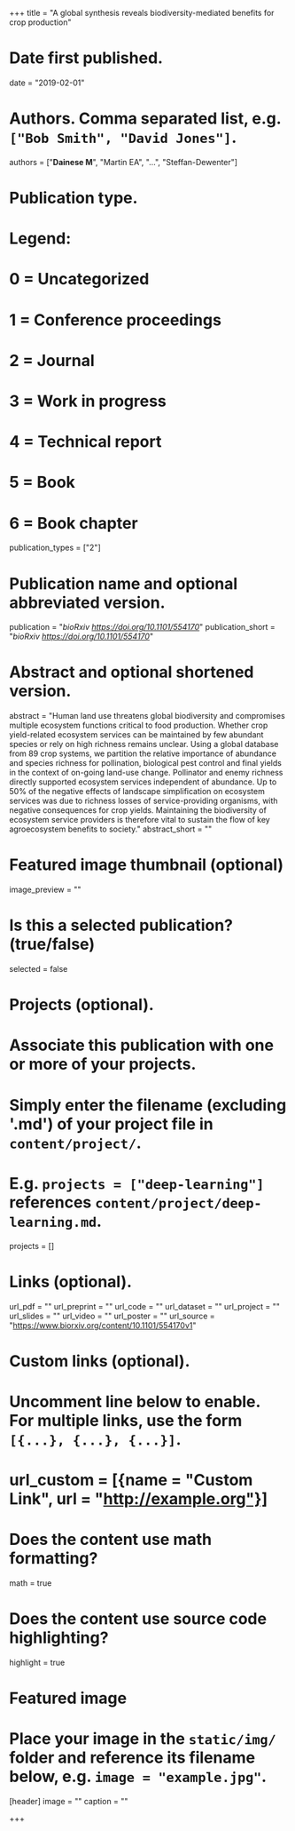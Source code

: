 +++
title = "A global synthesis reveals biodiversity-mediated benefits for crop production"

# Date first published.
date = "2019-02-01"

# Authors. Comma separated list, e.g. `["Bob Smith", "David Jones"]`.
authors = ["**Dainese M**", "Martin EA", "...", "Steffan-Dewenter"]

# Publication type.
# Legend:
# 0 = Uncategorized
# 1 = Conference proceedings
# 2 = Journal
# 3 = Work in progress
# 4 = Technical report
# 5 = Book
# 6 = Book chapter
publication_types = ["2"]

# Publication name and optional abbreviated version.
publication = "*bioRxiv https://doi.org/10.1101/554170*"
publication_short = "*bioRxiv https://doi.org/10.1101/554170*"

# Abstract and optional shortened version.
abstract = "Human land use threatens global biodiversity and compromises multiple ecosystem functions critical to food production. Whether crop yield-related ecosystem services can be maintained by few abundant species or rely on high richness remains unclear. Using a global database from 89 crop systems, we partition the relative importance of abundance and species richness for pollination, biological pest control and final yields in the context of on-going land-use change. Pollinator and enemy richness directly supported ecosystem services independent of abundance. Up to 50% of the negative effects of landscape simplification on ecosystem services was due to richness losses of service-providing organisms, with negative consequences for crop yields. Maintaining the biodiversity of ecosystem service providers is therefore vital to sustain the flow of key agroecosystem benefits to society."
abstract_short = ""

# Featured image thumbnail (optional)
image_preview = ""

# Is this a selected publication? (true/false)
selected = false

# Projects (optional).
#   Associate this publication with one or more of your projects.
#   Simply enter the filename (excluding '.md') of your project file in `content/project/`.
#   E.g. `projects = ["deep-learning"]` references `content/project/deep-learning.md`.
projects = []

# Links (optional).
url_pdf = ""
url_preprint = ""
url_code = ""
url_dataset = ""
url_project = ""
url_slides = ""
url_video = ""
url_poster = ""
url_source = "https://www.biorxiv.org/content/10.1101/554170v1"

# Custom links (optional).
#   Uncomment line below to enable. For multiple links, use the form `[{...}, {...}, {...}]`.
# url_custom = [{name = "Custom Link", url = "http://example.org"}]

# Does the content use math formatting?
math = true

# Does the content use source code highlighting?
highlight = true

# Featured image
# Place your image in the `static/img/` folder and reference its filename below, e.g. `image = "example.jpg"`.
[header]
image = ""
caption = ""

+++

